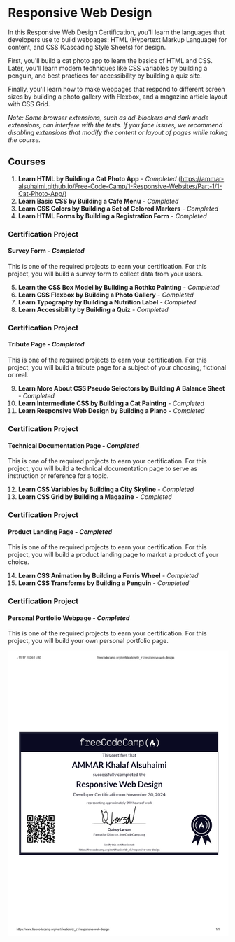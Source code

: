 # Responsive Web Design

In this Responsive Web Design Certification, you'll learn the languages that developers use to build webpages: HTML (Hypertext Markup Language) for content, and CSS (Cascading Style Sheets) for design.

First, you'll build a cat photo app to learn the basics of HTML and CSS. Later, you'll learn modern techniques like CSS variables by building a penguin, and best practices for accessibility by building a quiz site.

Finally, you'll learn how to make webpages that respond to different screen sizes by building a photo gallery with Flexbox, and a magazine article layout with CSS Grid.

*Note: Some browser extensions, such as ad-blockers and dark mode extensions, can interfere with the tests. If you face issues, we recommend disabling extensions that modify the content or layout of pages while taking the course.*

## Courses

1. **Learn HTML by Building a Cat Photo App** - *Completed* (https://ammar-alsuhaimi.github.io/Free-Code-Camp/1-Responsive-Websites/Part-1/1-Cat-Photo-App/)
2. **Learn Basic CSS by Building a Cafe Menu** - *Completed*
3. **Learn CSS Colors by Building a Set of Colored Markers** - *Completed*
4. **Learn HTML Forms by Building a Registration Form** - *Completed*

### Certification Project
#### Survey Form - *Completed*
This is one of the required projects to earn your certification. For this project, you will build a survey form to collect data from your users.

5. **Learn the CSS Box Model by Building a Rothko Painting** - *Completed*
6. **Learn CSS Flexbox by Building a Photo Gallery** - *Completed*
7. **Learn Typography by Building a Nutrition Label** - *Completed*
8. **Learn Accessibility by Building a Quiz** - *Completed*

### Certification Project
#### Tribute Page - *Completed*
This is one of the required projects to earn your certification. For this project, you will build a tribute page for a subject of your choosing, fictional or real.

9. **Learn More About CSS Pseudo Selectors by Building A Balance Sheet** - *Completed*
10. **Learn Intermediate CSS by Building a Cat Painting** - *Completed*
11. **Learn Responsive Web Design by Building a Piano** - *Completed*

### Certification Project
#### Technical Documentation Page - *Completed*
This is one of the required projects to earn your certification. For this project, you will build a technical documentation page to serve as instruction or reference for a topic.

12. **Learn CSS Variables by Building a City Skyline** - *Completed*
13. **Learn CSS Grid by Building a Magazine** - *Completed*

### Certification Project
#### Product Landing Page - *Completed*
This is one of the required projects to earn your certification. For this project, you will build a product landing page to market a product of your choice.

14. **Learn CSS Animation by Building a Ferris Wheel** - *Completed*
15. **Learn CSS Transforms by Building a Penguin** - *Completed*

### Certification Project
#### Personal Portfolio Webpage - *Completed*
This is one of the required projects to earn your certification. For this project, you will build your own personal portfolio page.


![RWS D.JPEG](https://github.com/ammar-alsuhaimi/Free-Code-Camp/blob/6e78883e7a19efe3599151fe13d9b0ee3901a78d/RWS%20D.jpeg)

